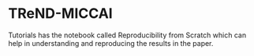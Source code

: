 # TReND-MICCAI
Tutorials has the notebook called Reproducibility from Scratch which can help in understanding and reproducing the results in the paper.
